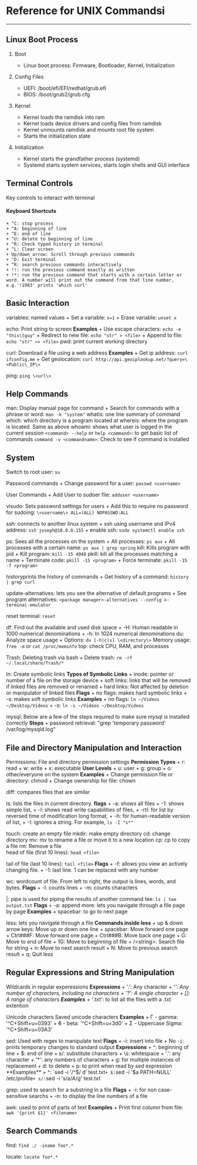 # Reference for UNIX Commandsi
---
## Linux Boot Process
1. Boot
	+ Linux boot process: Firmware, Bootloader, Kernel, Initialization

2. Config Files
	+ UEFI: /boot/efi/EFI/redhat/grub.efi
	+ BIOS: /boot/grub2/grub.cfg

3. Kernel
	+ Kernel loads the ramdisk into ram
	+ Kernel loads device drivers and config files from ramdisk
	+ Kernel unmounts ramdisk and mounts root file system
	+ Starts the initialization state

4. Initialization
	+ Kernel starts the grandfather process (systemd)
	+ Systemd starts system services, starts login shells and GUI interface

## Terminal Controls
Key controls to interact with terminal
#### Keyboard Shortcuts
	+ ^C: stop process
	+ ^A: beginning of line
	+ ^E: end of line
	+ ^U: delete to beginning of line
	+ ^R: Check typed history in terminal
	+ ^L: Clear screen
	+ Up/down arrow: Scroll through previous commands	
	+ ⌃D: Exit terminal
	+ ^R: search previous commands interactively
	+ !!: run the previous command exactly as written
	+ !*: run the previous command that starts with a certain letter or word. A number will print out the command from that line number, e.g.'!1983' prints 'which curl'

## Basic Interaction
variables: named values
	+ Set a variable: `x=1`
	+ Erase variable: `unset x`

echo: Print string to screen
	**Examples**
	+ Use escape characters: `echo -e "this\tguy"`
	+ Redirect to new file: `echo "str" > <file>`
	+ Append to file: `echo "str" >> <file>`
pwd: print current working directory

curl: Download a file using a web address
	**Examples**
	+ Get ip address: `curl ifconfig.me`
	+ Get geolocation: `curl http://api.geoiplookup.net/?query=\<Public\_IP\>`

ping: `ping \<url\>`

## Help Commands
man: Display manual page for command
	+ Search for commands with a phrase or word: `man -k "system"`
whatis: one line summary of command
which: which directory is a program located at
whereis: where the program is located. Same as above
whoami: shows what user is logged in the current session
`<command> --help` or `help <command>`: to get basic list of commands
`command -v <commandname>`: Check to see if command is installed

## System
Switch to root user: `su`

Password commands
	+ Change password for a user: `passwd <username>`
	
User Commands
	+ Add User to sudoer file: `adduser <username>`

visudo: Sets password settings for users
	+ Add this to require no password for sudoing: `\<username\> ALL=(ALL) NOPASSWD:ALL`

ssh: connects to another linux system
	+ ssh using username and IPv4 address: `ssh joseph@10.0.0.155`
	+ enable ssh: `sudo systemctl enable ssh`

ps: Sees all the processes on the system
	+ All processes: `ps aux`
	+ All processes with a certain name:  `ps aux | grep spring`
kill: Kills program with pid
	+ Kill program:	`kill -15 4048`
pkill: kill all the processes matching a name
	+ Terminate code: `pkill -15 <program>` 
	+ Force terminate: `pkill -15 -f <program>`
	
historyprints the history of commands
	+ Get history of a command: `history | grep curl`

update-alternatives: lets you see the alternative of default programs
	+ See program alternatives: `<package manager>-alternatives --config x-terminal-emulator`

reset terminal: `reset`

df: Find out the available and used disk space
	+ -H: Human readable in 1000 numerical denominations
	+ -h: In 1024 numerical denominations
du: Analyze space usage
	+ Options: `du [-h|c|s] \<directory\>`
Memory usage: `free -m` or `cat /proc/meminfo`
top: check CPU, RAM, and processes

Trash: Deleting trash via bash
	+ Delete trash: `rm -rf ~/.local/share/Trash/*`

ln: Create symbolic links
	**Types of Symbolic Links**
	+ inode: pointer or number of a file on the storage device
	+ soft links: links that will be removed if linked files are removed or renamed
	+ hard links: Not affected by deletion or manipulator of linked files
	**Flags**
	+ no flags: makes hard symbolic links
	+ -s: makes soft symbolic links
	**Examples**
	+ no flags: `ln ~/Videos ~/Desktop/Videos`
	+ -s: `ln -s ~/Videos ~/Desktop/Videos`

mysql: Below are a few of the steps required to make sure mysql is installed correctly
	**Steps**
	+ password retrieval: "grep 'temporary password' /var/log/mysqld.log"

## File and Directory Manipulation and Interaction
Permissions: File and directory permission settings
	**Permission Types**
	+ r: read
	+ w: write
	+ x: executable
	**User Levels**
	+ u: user
	+ g: group
	+ o: other/everyone on the system
	**Examples**
	+ Change permission file or directory: chmod <filename>
	+ Change ownership for file: chown <username> <filename>

diff: compares files that are similar

ls: lists the files in current directory.
	**flags**
	+ -a:	 shows all files
	+ -1:	 shows simple list, 
	+ -l:	 shows read write capabilities of files, 
	+ -rtl:	 for list by reversed time of modification long format, 
	+ -h:	 for human-readable version of list, 
	+ -I: ignores a string. For example, `ls -I "s*"`

touch: create an empty file
mkdir: make empty directory
cd: change directory
mv: mv to rename a file or move it to a new location
cp: cp to copy a file
rm: Remove a file                        
head of file (first 10 lines): `head <file>`

tail of file (last 10 lines): `tail <file>` 
	**Flags**
	+ -f:	allows you view an actively changing file.
	+ -1:	last line. 1 can be replaced with any number

wc: wordcount of file. From left to right, the output is lines, words, and bytes.
	**Flags**
	+ -l: counts lines
	+ -m: counts characters

|: pipe is used for piping the results of another command
tee: `ls | tee output.txt`
	**Flags**
	+ -a: append
more: lets you navigate through a file page by page
	**Examples**
	+ spacebar: to go to next page

less: lets you navigate through a file
	**Commands inside less**
	+ up & down arrow keys:	Move up or down one line
	+ spacebar:		Move forward one page
	+ Ctrl###F:			Move forward one page
	+ Ctrl###B:			Move back one page
	+ G:			Move to end of file
	+ 1G:			Move to beginning of file
	+ /\<string\>:		Search file for string
	+ n:			Move to next search result
	+ N:			Move to previous search result
	+ q:			Quit less

## Regular Expressions and String Manipulation

Wildcards in regular experessions
	**Expressions**
	+ '.': Any character
	+ '*': Any number of characters, including no characters
	+  '?': A single character
	+  []:  A range of characters
	**Examples**
	+ '*.txt': to list all the files with a .txt extention

Unicode characters
Saved unicode characters
	**Examples**
	+ Γ - gamma: '^C+Shift+u+0393'
	+ ϐ - beta: '^C+Shift+u+3d0'
	+ Σ - Uppercase Sigma: '^C+Shift+u+03A3'

sed: Used with regex to manipulate text
	**Flags**
	+ -i: insert into file
	+ No `-i`: prints temporary changes to standard output
	**Expressions**
	+ ^: beginning of line
	+ $: end of line
	+ s/: substitute characters
	+ \s: whitespace
	+ '.': any character
	+ '*': any numbers of characters
	+ g: for multiple instances of replacement
	+ d: to delete
	+ p: to print when read by sed expression
	**Examples**
	+ ^: `sed -i '/^$/ d' test.txt`
	+ $: `sed -i '$a PATH=NULL' /etc/profile`
	+ s/: `sed -i 's/a/A/g' test.txt`	 

grep: used to search for a substring in a file
	**Flags**
	+ -i:	for non case-sensitive searchs
	+ -n:	to display the line numbers of a file

awk: used to print of parts of text
	**Examples**
	+ Print first column from file: `awk '{print $1}' <filename>`

## Search Commands
find: `find ./ -iname foo*.*`

locate: `locate foo*.*`

